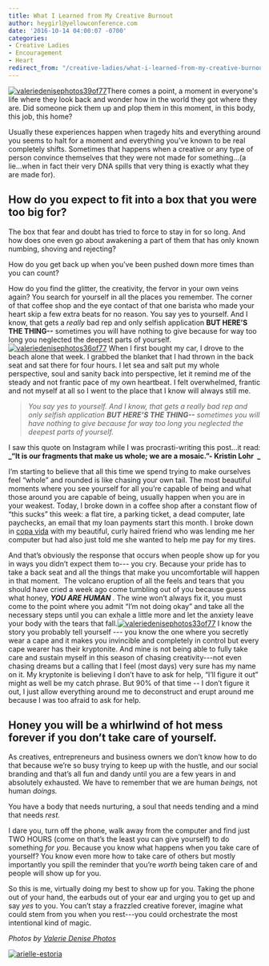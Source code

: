 ```yaml
---
title: What I Learned from My Creative Burnout
author: heygirl@yellowconference.com
date: '2016-10-14 04:00:07 -0700'
categories:
- Creative Ladies
- Encouragement
- Heart
redirect_from: "/creative-ladies/what-i-learned-from-my-creative-burnout/"
---
```


[![valeriedenisephotos39of77](https://yellow-blog-images.imgix.net/2016/10/ValerieDenisePhotos39of77.jpg)](https://yellow-blog-images.imgix.net/2016/10/ValerieDenisePhotos39of77.jpg)There comes a point, a moment in everyone's life where they look back and wonder how in the world they got where they are. Did someone pick them up and plop them in this moment, in this body, this job, this home?

Usually these experiences happen when tragedy hits and everything around you seems to halt for a moment and everything you’ve known to be real completely shifts. Sometimes that happens when a creative or any type of person convince themselves that they were not made for something...(a lie...when in fact their very DNA spills that very thing is exactly what they are made for).

## How do you expect to fit into a box that you were too big for?

The box that fear and doubt has tried to force to stay in for so long. And how does one even go about awakening a part of them that has only known numbing, shoving and rejecting?

How do you get back up when you’ve been pushed down more times than you can count?

How do you find the glitter, the creativity, the fervor in your own veins again? You search for yourself in all the places you remember. The corner of that coffee shop and the eye contact of that one barista who made your heart skip a few extra beats for no reason. You say yes to yourself. And I know, that gets a _really_ bad rep and only selfish application **BUT HERE’S THE THING--** sometimes you will have nothing to give because for way too long you neglected the deepest parts of yourself.[![valeriedenisephotos36of77](https://yellow-blog-images.imgix.net/2016/10/ValerieDenisePhotos36of77.jpg)](https://yellow-blog-images.imgix.net/2016/10/ValerieDenisePhotos36of77.jpg) When I first bought my car, I drove to the beach alone that week. I grabbed the blanket that I had thrown in the back seat and sat there for four hours. I let sea and salt put my whole perspective, soul and sanity back into perspective, let it remind me of the steady and not frantic pace of my own heartbeat. I felt overwhelmed, frantic and not myself at all so I went to the place that I know will always still me.

> _You say yes to yourself. And I know, that gets a really bad rep and only selfish application **BUT HERE’S THE THING--** sometimes you will have nothing to give because for way too long you neglected the deepest parts of yourself._

I saw this quote on Instagram while I was procrasti-writing this post...it read:  
**_“It is our fragments that make us whole; we are a mosaic.”- Kristin Lohr  _**

I’m starting to believe that all this time we spend trying to make ourselves feel “whole” and rounded is like chasing your own tail. The most beautiful moments where you see yourself for all you’re capable of being and what those around you are capable of being, usually happen when you are in your weakest. Today, I broke down in a coffee shop after a constant flow of “this sucks” this week: a flat tire, a parking ticket, a dead computer, late paychecks, an email that my loan payments start this month. I broke down in [copa vida](http://www.copa-vida.com/) with my beautiful, curly haired friend who was lending me her computer but had also just told me she wanted to help me pay for my tires.

And that’s obviously the response that occurs when people show up for you in ways you didn’t expect them to--- you cry. Because your pride has to take a back seat and all the things that make you uncomfortable will happen in that moment.  The volcano eruption of all the feels and tears that you should have cried a week ago come tumbling out of you because guess what honey, **_YOU ARE HUMAN_** _._ The wine won’t always fix it, you must come to the point where you admit “I’m not doing okay” and take all the necessary steps until you can exhale a little more and let the anxiety leave your body with the tears that fall.[![valeriedenisephotos33of77](https://yellow-blog-images.imgix.net/2016/10/ValerieDenisePhotos33of77.jpg)](https://yellow-blog-images.imgix.net/2016/10/ValerieDenisePhotos33of77.jpg) I know the story you probably tell yourself --- you know the one where you secretly wear a cape and it makes you invincible and completely in control but every cape wearer has their kryptonite. And mine is not being able to fully take care and sustain myself in this season of chasing creativity---not even chasing dreams but a calling that I feel (most days) very sure has my name on it. My kryptonite is believing I don’t have to ask for help, “I’ll figure it out” might as well be my catch phrase. But 90% of that time -- I don’t figure it out, I just allow everything around me to deconstruct and erupt around me because I was too afraid to ask for help.

## Honey you will be a whirlwind of hot mess forever if you don’t take care of yourself.

As creatives, entrepreneurs and business owners we don’t know how to do that because we’re so busy trying to keep up with the hustle, and our social branding and that’s all fun and dandy until you are a few years in and absolutely exhausted. We have to remember that we are human _beings,_ not human _doings._

You have a body that needs nurturing, a soul that needs tending and a mind that needs _rest._  

I dare you, turn off the phone, walk away from the computer and find just TWO HOURS (come on that’s the least you can give yourself) to do something _for you._ Because you know what happens when you take care of yourself? You know even more how to take care of others but mostly importantly you spill the reminder that you’re _worth_ being taken care of and people will show up for you.

So this is me, virtually doing my best to show up for you. Taking the phone out of your hand, the earbuds out of your ear and urging you to get up and say _yes_ to you. You can’t stay a frazzled creative forever, imagine what could stem from you when you rest---you could orchestrate the most intentional kind of magic.

_Photos by [Valerie Denise Photos](http://www.valeriedenisephotos.com/)_

[![arielle-estoria](https://yellow-blog-images.imgix.net/2016/10/ARIELLE-ESTORIA.jpg)](http://arielleestoria.com/)
